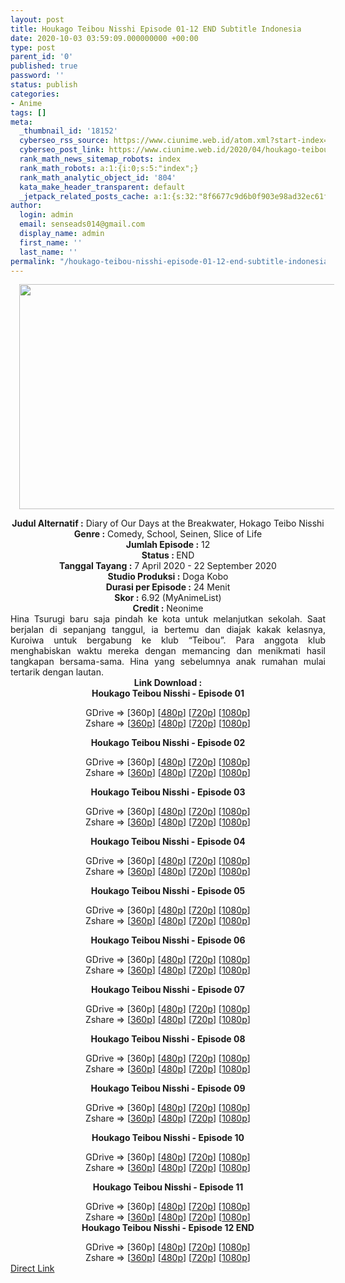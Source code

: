 ```yaml
---
layout: post
title: Houkago Teibou Nisshi Episode 01-12 END Subtitle Indonesia
date: 2020-10-03 03:59:09.000000000 +00:00
type: post
parent_id: '0'
published: true
password: ''
status: publish
categories:
- Anime
tags: []
meta:
  _thumbnail_id: '18152'
  cyberseo_rss_source: https://www.ciunime.web.id/atom.xml?start-index=301&max-results=150
  cyberseo_post_link: https://www.ciunime.web.id/2020/04/houkago-teibou-nisshi-subtitle-indonesia.html
  rank_math_news_sitemap_robots: index
  rank_math_robots: a:1:{i:0;s:5:"index";}
  rank_math_analytic_object_id: '804'
  kata_make_header_transparent: default
  _jetpack_related_posts_cache: a:1:{s:32:"8f6677c9d6b0f903e98ad32ec61f8deb";a:2:{s:7:"expires";i:1644894303;s:7:"payload";a:0:{}}}
author:
  login: admin
  email: senseads014@gmail.com
  display_name: admin
  first_name: ''
  last_name: ''
permalink: "/houkago-teibou-nisshi-episode-01-12-end-subtitle-indonesia/"
---
```

<div class="separator" style="clear: both; text-align: center;"><a href="https://1.bp.blogspot.com/-9XJdf05g1eA/Xo2XWfiEGQI/AAAAAAAAeEA/cIxLymfDaXIj8XC8lQUXeWbcDC_byK7GQCLcBGAsYHQ/s1600/Houkago%2BTeibou%2BNisshi.jpg" style="margin-left: 1em; margin-right: 1em;"><img border="0" data-original-height="720" data-original-width="1280" height="360" src="{{ site.baseurl }}/assets/2020/10/Houkago%2BTeibou%2BNisshi.jpg" width="640" /></a></div>
<p>
<div style="text-align: center;"><b>Judul</b><b><b>&nbsp;Alternatif</b>&nbsp;:</b>&nbsp;Diary of Our Days at the Breakwater, Hokago Teibo Nisshi</div>
<div style="text-align: center;"><b>Genre :</b>&nbsp;Comedy, School, Seinen, Slice of Life</div>
<div style="text-align: center;"><b>Jumlah Episode :</b>&nbsp;12<br /><b>Status :&nbsp;</b>END<br /><b>Tanggal Tayang :</b>&nbsp;7 April 2020&nbsp;- 22 September 2020<br /><b>Studio Produksi :</b>&nbsp;Doga Kobo<br /><b>Durasi per Episode :</b>&nbsp;24 Menit</div>
<div style="text-align: center;"><b>Skor :</b>&nbsp;6.92 (MyAnimeList)<br /><b>Credit :</b>&nbsp;Neonime</div>
<div style="text-align: center;"></div>
<div style="text-align: justify;">Hina Tsurugi baru saja pindah ke kota untuk melanjutkan sekolah. Saat berjalan di sepanjang tanggul, ia bertemu dan diajak kakak kelasnya, Kuroiwa untuk bergabung ke klub “Teibou”. Para anggota klub menghabiskan waktu mereka dengan memancing dan menikmati hasil tangkapan bersama-sama. Hina yang sebelumnya anak rumahan mulai tertarik dengan lautan.</div>
<div style="text-align: justify;"></div>
<div style="text-align: justify;"></div>
<div style="text-align: center;"><b>Link Download :</b></div>
<div style="text-align: center;"><b>Houkago Teibou Nisshi&nbsp;- Episode 01</b></p>
<div style="text-align: center;">GDrive =&gt; [360p] [<a href="https://drive.google.com/uc?export=download&amp;id=1dI5cwDAMSUAlnAtzUKHlGipAwj6Wh_sv" target="_blank" rel="noopener">480p</a>] [<a href="https://drive.google.com/uc?export=download&amp;id=1jydt3PZes3cfra5xP1BLwKD6gK6C27LG" target="_blank" rel="noopener">720p</a>] [<a href="https://drive.google.com/uc?id=1jHWZ77ZkVtFhG6XIO0A66JqyaYsb1lZ6" target="_blank" rel="noopener">1080p</a>]<br />Zshare =&gt; [<a href="https://www97.zippyshare.com/v/zBhyezTB/file.html" target="_blank" rel="noopener">360p</a>] [<a href="https://www78.zippyshare.com/v/98kg4Vog/file.html" target="_blank" rel="noopener">480p</a>] [<a href="https://www90.zippyshare.com/v/TtSR4a9L/file.html" target="_blank" rel="noopener">720p</a>] [<a href="https://www21.zippyshare.com/v/wzRykwZw/file.html" target="_blank" rel="noopener">1080p</a>]</p>
<p><b>Houkago Teibou Nisshi&nbsp;- Episode 02</b></p>
<div style="text-align: center;">GDrive =&gt; [360p] [<a href="https://drive.google.com/uc?id=1Qrq2N9J9LP9MIyiadc_PRdzxOvxRQUpw" target="_blank" rel="noopener">480p</a>] [<a href="https://drive.google.com/uc?export=download&amp;id=1el-I0tuvkqvZu-54e4jeiS8wiu7m5iTH" target="_blank" rel="noopener">720p</a>] [<a href="https://drive.google.com/uc?id=1nhV-W9sySuIiVU2H3usWn8eHUdmR8378" target="_blank" rel="noopener">1080p</a>]<br />Zshare =&gt; [<a href="https://www56.zippyshare.com/v/1JUqq2ce/file.html" target="_blank" rel="noopener">360p</a>] [<a href="https://www114.zippyshare.com/v/bI5o1BnW/file.html" target="_blank" rel="noopener">480p</a>] [<a href="https://www92.zippyshare.com/v/3iFaloDV/file.html" target="_blank" rel="noopener">720p</a>] [<a href="https://www107.zippyshare.com/v/dCxBM5K3/file.html" target="_blank" rel="noopener">1080p</a>]</p>
<p><b>Houkago Teibou Nisshi&nbsp;- Episode 03</b></p>
<div style="text-align: center;">GDrive =&gt; [360p] [<a href="https://drive.google.com/uc?export=download&amp;id=1-p6WU__zX5GYwDCIC9WjuOzGKhtpxdlY" target="_blank" rel="noopener">480p</a>] [<a href="https://drive.google.com/uc?export=download&amp;id=1dmgaR3xgQ04P1d-QJAj9sqOp1Vj3fJiF" target="_blank" rel="noopener">720p</a>] [<a href="https://drive.google.com/uc?id=1KwQ1c5E2wqC9fctE0EjOy2QGWd7klAsf" target="_blank" rel="noopener">1080p</a>]<br />Zshare =&gt; [<a href="https://www71.zippyshare.com/v/GG4BN4sE/file.html" target="_blank" rel="noopener">360p</a>] [<a href="https://www16.zippyshare.com/v/ADk1ftbh/file.html" target="_blank" rel="noopener">480p</a>] [<a href="https://www28.zippyshare.com/v/boLcfRl3/file.html" target="_blank" rel="noopener">720p</a>] [<a href="https://www41.zippyshare.com/v/XvGpHJxQ/file.html" target="_blank" rel="noopener">1080p</a>]</p>
<p><b>Houkago Teibou Nisshi&nbsp;- Episode 04</b></p>
<div style="text-align: center;">GDrive =&gt; [360p] [<a href="https://drive.google.com/uc?export=download&amp;id=1DFlTwDgb7I-7bzrYtpaxxicKv1nTtCTt" target="_blank" rel="noopener">480p</a>] [<a href="https://drive.google.com/uc?export=download&amp;id=1ASxGMrPxsCPVt1YidpZCBiPTMHaBlYUr" target="_blank" rel="noopener">720p</a>] [<a href="https://drive.google.com/uc?export=download&amp;id=12i6LtzES_42aAjEBhnjIF0Nkgc7eicmP" target="_blank" rel="noopener">1080p</a>]<br />Zshare =&gt; [<a href="https://www33.zippyshare.com/v/urkqbQnj/file.html" target="_blank" rel="noopener">360p</a>] [<a href="https://www73.zippyshare.com/v/hnwqycW6/file.html" target="_blank" rel="noopener">480p</a>] [<a href="https://www98.zippyshare.com/v/79RTlzPS/file.html" target="_blank" rel="noopener">720p</a>] [<a href="https://www31.zippyshare.com/v/iZeqd1oW/file.html" target="_blank" rel="noopener">1080p</a>]</p>
<p><b>Houkago Teibou Nisshi&nbsp;- Episode 05</b></p>
<div style="text-align: center;">GDrive =&gt; [360p] [<a href="https://drive.google.com/uc?export=download&amp;id=1C0bueVKRLrjTBubLHeJN41I9uKOB6kDf" target="_blank" rel="noopener">480p</a>] [<a href="https://drive.google.com/uc?export=download&amp;id=1HCDEX4C92C_O-mDY62JGRj0iBOdBNH9S" target="_blank" rel="noopener">720p</a>] [<a href="https://drive.google.com/uc?export=download&amp;id=1L1L5cgPimeRZBVFvLOqqQRoYzk4Kgh7_" target="_blank" rel="noopener">1080p</a>]<br />Zshare =&gt; [<a href="https://www98.zippyshare.com/v/YCA7dcni/file.html" target="_blank" rel="noopener">360p</a>] [<a href="https://www49.zippyshare.com/v/4lLfwl3f/file.html" target="_blank" rel="noopener">480p</a>] [<a href="https://www31.zippyshare.com/v/JaikfnYH/file.html" target="_blank" rel="noopener">720p</a>] [<a href="https://www110.zippyshare.com/v/TVCPAArz/file.html" target="_blank" rel="noopener">1080p</a>]</p>
<p><b>Houkago Teibou Nisshi&nbsp;- Episode 06</b></p>
<div style="text-align: center;">GDrive =&gt; [360p] [<a href="https://drive.google.com/uc?export=download&amp;id=1M2xGWKGNFP0ELM1Sab9tDpz83PGxuAbW" target="_blank" rel="noopener">480p</a>] [<a href="https://drive.google.com/uc?export=download&amp;id=1PnGALK-CyoBxYmAOwiQ4y7uwzNijniPg" target="_blank" rel="noopener">720p</a>] [<a href="https://drive.google.com/uc?export=download&amp;id=1atqpURrZK2hvrDhe9u3pnlq-TsbNC-hM" target="_blank" rel="noopener">1080p</a>]<br />Zshare =&gt; [<a href="https://www11.zippyshare.com/v/PxWiby7D/file.html" target="_blank" rel="noopener">360p</a>] [<a href="https://www23.zippyshare.com/v/WOKD0atW/file.html" target="_blank" rel="noopener">480p</a>] [<a href="https://www33.zippyshare.com/v/nanboipc/file.html" target="_blank" rel="noopener">720p</a>] [<a href="https://www98.zippyshare.com/v/CIzZaSoW/file.html" target="_blank" rel="noopener">1080p</a>]</p>
<p><b>Houkago Teibou Nisshi&nbsp;- Episode 07</b></p>
<div style="text-align: center;">GDrive =&gt; [360p] [<a href="https://drive.google.com/uc?export=download&amp;id=1Faee_8V7HiRsEOdzVryYj_im5E5d514N" target="_blank" rel="noopener">480p</a>] [<a href="https://drive.google.com/uc?export=download&amp;id=1sQ-t9rp81iJu9OTyWb-K6pmLpY0syTiC" target="_blank" rel="noopener">720p</a>] [<a href="https://drive.google.com/uc?export=download&amp;id=17-uznCtSEUVUFZmhqwPxzp1YPiOqgL6u" target="_blank" rel="noopener">1080p</a>]<br />Zshare =&gt; [<a href="https://www56.zippyshare.com/v/hAIuhSVR/file.html" target="_blank" rel="noopener">360p</a>] [<a href="https://www57.zippyshare.com/v/FiJBOATK/file.html" target="_blank" rel="noopener">480p</a>] [<a href="https://www110.zippyshare.com/v/MsL2nn8v/file.html" target="_blank" rel="noopener">720p</a>] [<a href="https://www3.zippyshare.com/v/tw05QrRG/file.html" target="_blank" rel="noopener">1080p</a>]</p>
<p><b>Houkago Teibou Nisshi&nbsp;- Episode 08</b></p>
<div style="text-align: center;">GDrive =&gt; [360p] [<a href="https://drive.google.com/uc?export=download&amp;id=1jvXPvbi1rt19dcPo-be-yFS0jdpoVPQG" target="_blank" rel="noopener">480p</a>] [<a href="https://drive.google.com/uc?export=download&amp;id=1q03rRaFnA_kLAsaJhM4cKFF_aINa0XBw" target="_blank" rel="noopener">720p</a>] [<a href="https://drive.google.com/uc?export=download&amp;id=1tY0Z5TqaW6f3jNgE2_4tilFlGTSzqd5M" target="_blank" rel="noopener">1080p</a>]<br />Zshare =&gt; [<a href="https://www46.zippyshare.com/v/5STDF6XP/file.html" target="_blank" rel="noopener">360p</a>] [<a href="https://www36.zippyshare.com/v/BMeMUW3K/file.html" target="_blank" rel="noopener">480p</a>] [<a href="https://www99.zippyshare.com/v/HNAaGZgZ/file.html" target="_blank" rel="noopener">720p</a>] [<a href="https://www107.zippyshare.com/v/GYzcXSUJ/file.html" target="_blank" rel="noopener">1080p</a>]</p>
<p><b>Houkago Teibou Nisshi&nbsp;- Episode 09</b></p>
<div style="text-align: center;">GDrive =&gt; [360p] [<a href="https://drive.google.com/uc?export=download&amp;id=1zgvfUszDYAUzm0SfnpCQUuMLTLi-QOFy" target="_blank" rel="noopener">480p</a>] [<a href="https://drive.google.com/uc?export=download&amp;id=1O8tygjfXSBwGk-HIGlX6__nT2hzljOH1" target="_blank" rel="noopener">720p</a>] [<a href="https://drive.google.com/uc?export=download&amp;id=1rBE85wYmdNCkCQCeRHFHg_V6AP7osx3d" target="_blank" rel="noopener">1080p</a>]<br />Zshare =&gt; [<a href="http://www.mediafire.com/file/cqmgcs23zmoohvy/[neonime]_HTNisshi_-_09-360p.zip/file" target="_blank" rel="noopener">360p</a>] [<a href="https://www61.zippyshare.com/v/1s6ZtIQW/file.html" target="_blank" rel="noopener">480p</a>] [<a href="https://www103.zippyshare.com/v/D4hxutVY/file.html" target="_blank" rel="noopener">720p</a>] [<a href="https://www115.zippyshare.com/v/KSYoKLFt/file.html" target="_blank" rel="noopener">1080p</a>]</p>
<p><b>Houkago Teibou Nisshi&nbsp;- Episode 10</b></p>
<div style="text-align: center;">GDrive =&gt; [360p] [<a href="https://drive.google.com/uc?export=download&amp;id=1afvTm32bUnC6dx8dgl2R0ra5Vf9J3vRy" target="_blank" rel="noopener">480p</a>] [<a href="https://drive.google.com/uc?export=download&amp;id=1xKYQz8HCZZpjKKx8qB4IZ9eP1srO8o7u" target="_blank" rel="noopener">720p</a>] [<a href="https://drive.google.com/uc?export=download&amp;id=1oo5sPw6DXBWJoyTaBXeu-uFV6GPsjRtr" target="_blank" rel="noopener">1080p</a>]<br />Zshare =&gt; [<a href="https://www18.zippyshare.com/v/CZVkcwsq/file.html" target="_blank" rel="noopener">360p</a>] [<a href="https://www97.zippyshare.com/v/YfHYzUXR/file.html" target="_blank" rel="noopener">480p</a>] [<a href="https://www52.zippyshare.com/v/mC3cXSGy/file.html" target="_blank" rel="noopener">720p</a>] [<a href="https://www30.zippyshare.com/v/Ie8jT83K/file.html" target="_blank" rel="noopener">1080p</a>]</p>
<p><b>Houkago Teibou Nisshi&nbsp;- Episode 11</b></p>
<div style="text-align: center;">GDrive =&gt; [360p] [<a href="https://drive.google.com/uc?export=download&amp;id=15vgQfm8IczjtFw2R8F6ChBMCX5InnmBH" target="_blank" rel="noopener">480p</a>] [<a href="https://drive.google.com/uc?export=download&amp;id=19IyRlfTpiG-DYRrXTTztN4vn_3YFEZ4b" target="_blank" rel="noopener">720p</a>] [<a href="https://drive.google.com/uc?export=download&amp;id=18olvisgEajKfRFkd7HHYrRIDzMprhWRb" target="_blank" rel="noopener">1080p</a>]<br />Zshare =&gt; [<a href="https://www40.zippyshare.com/v/bW7zZGVA/file.html" target="_blank" rel="noopener">360p</a>] [<a href="https://www82.zippyshare.com/v/bpub4DiC/file.html" target="_blank" rel="noopener">480p</a>] [<a href="https://www111.zippyshare.com/v/EEnfGZ4q/file.html" target="_blank" rel="noopener">720p</a>] [<a href="https://www13.zippyshare.com/v/9EgLN31j/file.html" target="_blank" rel="noopener">1080p</a>]</div>
<div style="text-align: center;"><b>Houkago Teibou Nisshi&nbsp;- Episode 12 END</b></p>
<div>GDrive =&gt; [360p] [<a href="https://drive.google.com/uc?export=download&amp;id=1guLIYJCYXgluOVm4BFSVyi3OBc9Bct1d" target="_blank" rel="noopener">480p</a>] [<a href="https://drive.google.com/uc?export=download&amp;id=1q5eXx2gDH9eEocGoiH0LB_QyEuwmfvuL" target="_blank" rel="noopener">720p</a>] [<a href="https://drive.google.com/uc?export=download&amp;id=1GQvX6Nhc57-3j0WehN8EiUR13bIUS82p" target="_blank" rel="noopener">1080p</a>]<br />Zshare =&gt; [<a href="https://mir.cr/0I2QG6P9" target="_blank" rel="noopener">360p</a>] [<a href="https://www12.zippyshare.com/v/nQ5hAd8J/file.html" target="_blank" rel="noopener">480p</a>] [<a href="https://www101.zippyshare.com/v/CknuxwZa/file.html" target="_blank" rel="noopener">720p</a>] [<a href="https://www111.zippyshare.com/v/F3cxPx9F/file.html" target="_blank" rel="noopener">1080p</a>]</div>
</div>
</div>
</div>
</div>
</div>
</div>
</div>
</div>
</div>
</div>
</div>
</div>
<link rel="stylesheet" href="https://cdnjs.cloudflare.com/ajax/libs/font-awesome/4.7.0/css/font-awesome.min.css" />
<div class="divbtn"> <a href="https://handymansurrender.com/fihup8buzv?key=94550f7ce39444073321dde3b8782f97" class="btn"><i class="fa fa-download"></i> Direct Link</a> </div>
